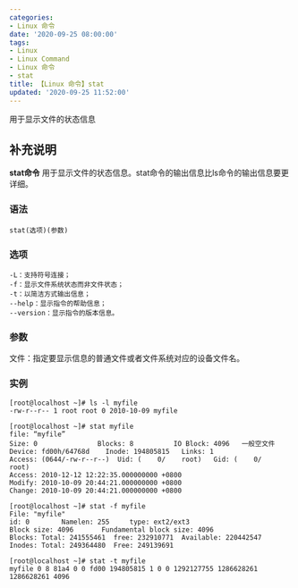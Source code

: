 ```yaml
---
categories:
- Linux 命令
date: '2020-09-25 08:00:00'
tags:
- Linux
- Linux Command
- Linux 命令
- stat
title: 【Linux 命令】stat
updated: '2020-09-25 11:52:00'
---
```


用于显示文件的状态信息

## 补充说明

**stat命令** 用于显示文件的状态信息。stat命令的输出信息比ls命令的输出信息要更详细。

### 语法

```shell
stat(选项)(参数)
```

### 选项

```shell
-L：支持符号连接；
-f：显示文件系统状态而非文件状态；
-t：以简洁方式输出信息；
--help：显示指令的帮助信息；
--version：显示指令的版本信息。
```

### 参数

文件：指定要显示信息的普通文件或者文件系统对应的设备文件名。

### 实例

```shell
[root@localhost ~]# ls -l myfile
-rw-r--r-- 1 root root 0 2010-10-09 myfile

[root@localhost ~]# stat myfile
file: “myfile”
Size: 0               Blocks: 8          IO Block: 4096   一般空文件
Device: fd00h/64768d    Inode: 194805815   Links: 1
Access: (0644/-rw-r--r--)  Uid: (    0/    root)   Gid: (    0/    root)
Access: 2010-12-12 12:22:35.000000000 +0800
Modify: 2010-10-09 20:44:21.000000000 +0800
Change: 2010-10-09 20:44:21.000000000 +0800

[root@localhost ~]# stat -f myfile
File: "myfile"
id: 0        Namelen: 255     type: ext2/ext3
Block size: 4096       Fundamental block size: 4096
Blocks: Total: 241555461  free: 232910771  Available: 220442547
Inodes: Total: 249364480  Free: 249139691

[root@localhost ~]# stat -t myfile
myfile 0 8 81a4 0 0 fd00 194805815 1 0 0 1292127755 1286628261 1286628261 4096
```


